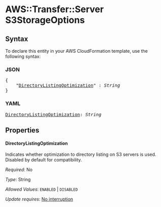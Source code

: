 # AWS::Transfer::Server S3StorageOptions

## Syntax

To declare this entity in your AWS CloudFormation template, use the following syntax:

### JSON

<pre>
{
    "<a href="#directorylistingoptimization" title="DirectoryListingOptimization">DirectoryListingOptimization</a>" : <i>String</i>
}
</pre>

### YAML

<pre>
<a href="#directorylistingoptimization" title="DirectoryListingOptimization">DirectoryListingOptimization</a>: <i>String</i>
</pre>

## Properties

#### DirectoryListingOptimization

Indicates whether optimization to directory listing on S3 servers is used. Disabled by default for compatibility.

_Required_: No

_Type_: String

_Allowed Values_: <code>ENABLED</code> | <code>DISABLED</code>

_Update requires_: [No interruption](https://docs.aws.amazon.com/AWSCloudFormation/latest/UserGuide/using-cfn-updating-stacks-update-behaviors.html#update-no-interrupt)

